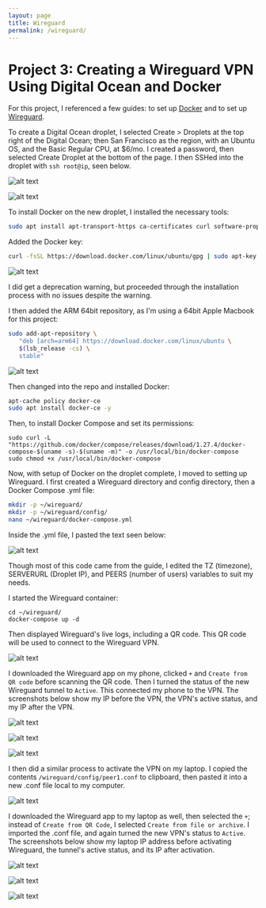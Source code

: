 ```yaml
---
layout: page
title: Wireguard
permalink: /wireguard/
---
```


# Project 3: Creating a Wireguard VPN Using Digital Ocean and Docker

For this project, I referenced a few guides: to set up [Docker](https://thematrix.dev/install-docker-and-docker-compose-on-ubuntu-20-04/) and to set up [Wireguard](https://thematrix.dev/setup-wireguard-vpn-server-with-docker/).

To create a Digital Ocean droplet, I selected Create > Droplets at the top right of the Digital Ocean; then San Francisco as the region, with an Ubuntu OS, and the Basic Regular CPU, at $6/mo. I created a password, then selected Create Droplet at the bottom of the page. I then SSHed into the droplet with `ssh root@ip`, seen below.

![alt text](image-2.png)

![alt text](image-1.png)

To install Docker on the new droplet, I installed the necessary tools:

```bash
sudo apt install apt-transport-https ca-certificates curl software-properties-common -y
```

Added the Docker key:

```bash
curl -fsSL https://download.docker.com/linux/ubuntu/gpg | sudo apt-key add -
```

![alt text](<Screenshot 2024-11-30 at 12.05.06 PM.png>)

I did get a deprecation warning, but proceeded through the installation process with no issues despite the warning.

I then added the ARM 64bit repository, as I'm using a 64bit Apple Macbook for this project:

```bash
sudo add-apt-repository \
   "deb [arch=arm64] https://download.docker.com/linux/ubuntu \
   $(lsb_release -cs) \
   stable"
```
![alt text](<Screenshot 2024-11-30 at 12.05.37 PM.png>)

Then changed into the repo and installed Docker:
```bash
apt-cache policy docker-ce
sudo apt install docker-ce -y
```
Then, to install Docker Compose and set its permissions:
```
sudo curl -L "https://github.com/docker/compose/releases/download/1.27.4/docker-compose-$(uname -s)-$(uname -m)" -o /usr/local/bin/docker-compose
sudo chmod +x /usr/local/bin/docker-compose
```

Now, with setup of Docker on the droplet complete, I moved to setting up Wireguard. I first created a Wireguard directory and config directory, then a Docker Compose .yml file:
```bash
mkdir -p ~/wireguard/
mkdir -p ~/wireguard/config/
nano ~/wireguard/docker-compose.yml
```
Inside the .yml file, I pasted the text seen below:

![alt text](image.png)

Though most of this code came from the guide, I edited the TZ (timezone), SERVERURL (Droplet IP), and PEERS (number of users) variables to suit my needs.

I started the Wireguard container:
```
cd ~/wireguard/
docker-compose up -d
```

Then displayed Wireguard's live logs, including a QR code. This QR code will be used to connect to the Wireguard VPN.

![alt text](image-3.png)

I downloaded the Wireguard app on my phone, clicked `+` and `Create from QR code` before scanning the QR code. Then I turned the status of the new Wireguard tunnel to `Active`. This connected my phone to the VPN. The screenshots below show my IP before the VPN, the VPN's active status, and my IP after the VPN.

![alt text](E28C9AB3-B66D-47AC-956F-82C8A5B9AB91_1_102_o.jpeg)

![alt text](037188FA-15A5-4664-BF6E-E20946E0F091_1_102_o.jpeg)

![alt text](809B5FEE-58C6-48DF-BDD6-885B108DA4E7_1_102_o.jpeg)

I then did a similar process to activate the VPN on my laptop. I copied the contents `/wireguard/config/peer1.conf` to clipboard, then pasted it into a new .conf file local to my computer.

![alt text](image-4.png)

I downloaded the Wireguard app to my laptop as well, then selected the `+`; instead of `Create from QR Code`, I selected `Create from file or archive`. I imported the .conf file, and again turned the new VPN's status to `Active`. The screenshots below show my laptop IP address before activating Wireguard, the tunnel's active status, and its IP after activation.

![alt text](<Screenshot 2024-11-30 at 12.32.52 PM.png>)

![alt text](<Screenshot 2024-11-30 at 12.35.00 PM.png>)

![alt text](<Screenshot 2024-11-30 at 12.34.48 PM.png>)